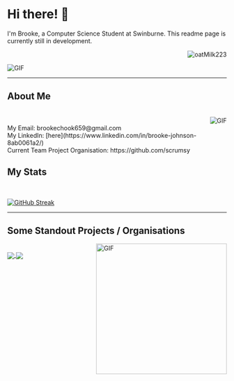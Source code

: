 
# Hi there! 👋
<p>I'm Brooke, a Computer Science Student at Swinburne. This readme page is currently still in development. </p>
<p align="right"> <img src="https://komarev.com/ghpvc/?username=oatMilk223" alt="oatMilk223" /> </p> 


<img align="center" alt="GIF" src="https://media.giphy.com/media/10y00L5OqWgHD2/giphy.gif" />

<br>

---

## About Me
<br>
<img align="right" alt="GIF" src="https://media.giphy.com/media/5xRW2cUKfcyQg/giphy.gif" />
<br>
My Email: brookechook659@gmail.com
<br>
My LinkedIn: [here](https://www.linkedin.com/in/brooke-johnson-8ab0061a2/)
<br>
Current Team Project Organisation: https://github.com/scrumsy
<br>


 ## My Stats
 <br>
 
[![GitHub Streak](https://github-readme-streak-stats.herokuapp.com/?user=oatMilk223&theme=tokyonight)](https://git.io/streak-stats)




---

## Some Standout Projects / Organisations
 
 <img align="right" alt="GIF" height=300px src="https://media.giphy.com/media/lTRuG1F4VZ3LHMpXY2/giphy.gif" />
 
<br>
<a href="https://github.com/oatMilk223/IoT-Smart-Irrigation-System-2022" target="_blank">
  <img align="center" src="https://github-readme-stats.vercel.app/api/pin/?username=oatMilk223&repo=IoT-Smart-Irrigation-System-2022&theme=tokyonight" />
</a>
<a href="https://github.com/oatMilk223/IoT-Smart-Weather-Station-2022" target="_blank">
 <img align="center" src="https://github-readme-stats.vercel.app/api/pin/?username=oatMilk223&repo=IoT-Smart-Weather-Station-2022&theme=tokyonight" />
</a>


